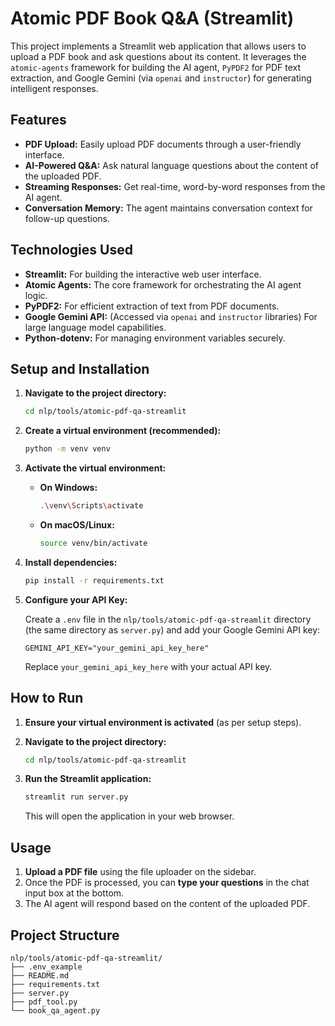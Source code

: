 # Atomic PDF Book Q&A (Streamlit)

This project implements a Streamlit web application that allows users to upload a PDF book and ask questions about its content. It leverages the `atomic-agents` framework for building the AI agent, `PyPDF2` for PDF text extraction, and Google Gemini (via `openai` and `instructor`) for generating intelligent responses.

## Features

*   **PDF Upload:** Easily upload PDF documents through a user-friendly interface.
*   **AI-Powered Q&A:** Ask natural language questions about the content of the uploaded PDF.
*   **Streaming Responses:** Get real-time, word-by-word responses from the AI agent.
*   **Conversation Memory:** The agent maintains conversation context for follow-up questions.

## Technologies Used

*   **Streamlit:** For building the interactive web user interface.
*   **Atomic Agents:** The core framework for orchestrating the AI agent logic.
*   **PyPDF2:** For efficient extraction of text from PDF documents.
*   **Google Gemini API:** (Accessed via `openai` and `instructor` libraries) For large language model capabilities.
*   **Python-dotenv:** For managing environment variables securely.

## Setup and Installation

1.  **Navigate to the project directory:**

    ```bash
    cd nlp/tools/atomic-pdf-qa-streamlit
    ```

2.  **Create a virtual environment (recommended):**

    ```bash
    python -m venv venv
    ```

3.  **Activate the virtual environment:**

    *   **On Windows:**

        ```bash
        .\venv\Scripts\activate
        ```

    *   **On macOS/Linux:**

        ```bash
        source venv/bin/activate
        ```

4.  **Install dependencies:**

    ```bash
    pip install -r requirements.txt
    ```

5.  **Configure your API Key:**

    Create a `.env` file in the `nlp/tools/atomic-pdf-qa-streamlit` directory (the same directory as `server.py`) and add your Google Gemini API key:

    ```
    GEMINI_API_KEY="your_gemini_api_key_here"
    ```

    Replace `your_gemini_api_key_here` with your actual API key.

## How to Run

1.  **Ensure your virtual environment is activated** (as per setup steps).

2.  **Navigate to the project directory:**

    ```bash
    cd nlp/tools/atomic-pdf-qa-streamlit
    ```

3.  **Run the Streamlit application:**

    ```bash
    streamlit run server.py
    ```

    This will open the application in your web browser.

## Usage

1.  **Upload a PDF file** using the file uploader on the sidebar.
2.  Once the PDF is processed, you can **type your questions** in the chat input box at the bottom.
3.  The AI agent will respond based on the content of the uploaded PDF.

## Project Structure

```
nlp/tools/atomic-pdf-qa-streamlit/
├── .env_example
├── README.md
├── requirements.txt
├── server.py
├── pdf_tool.py
└── book_qa_agent.py
```
